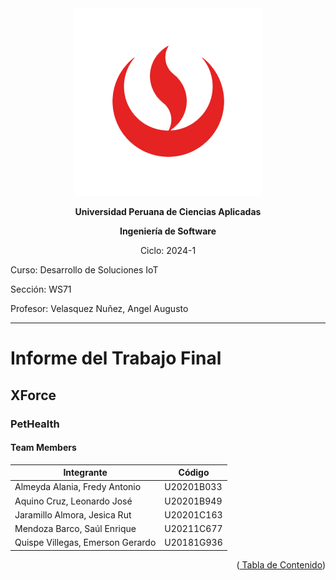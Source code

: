 <div align="center">
    <img src="./Resources/images/UPC.png" alt="UPC logo">

**Universidad Peruana de Ciencias Aplicadas**

**Ingeniería de Software**

Ciclo: 2024-1

</div>

Curso: Desarrollo de Soluciones IoT

Sección: WS71

Profesor: Velasquez Nuñez, Angel Augusto

---

# Informe del Trabajo Final

## XForce

### PetHealth

#### Team Members

| Integrante                               | Código     |
| ---------------------------------------- | ---------- |
| Almeyda Alania, Fredy Antonio            | U20201B033 |
| Aquino Cruz, Leonardo José               | U20201B949 |
| Jaramillo Almora, Jesica Rut             | U20201C163 |
| Mendoza Barco, Saúl Enrique              | U20211C677 |
| Quispe Villegas, Emerson Gerardo         | U20181G936 |

<div align="right"><Abril 2024></div>
<p align="right">
(<a href="https://github.com/XForce-IOt/upc-pre-202401-si572-WS71-XForce-report/blob/develop/Contenido.md"> Tabla de Contenido</a>)
</p>